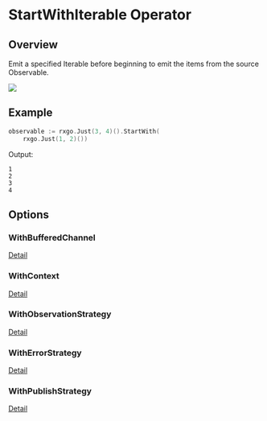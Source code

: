 # StartWithIterable Operator

## Overview

Emit a specified Iterable before beginning to emit the items from the source Observable.

![](http://reactivex.io/documentation/operators/images/startWith.png)

## Example

```go
observable := rxgo.Just(3, 4)().StartWith(
	rxgo.Just(1, 2)())
```

Output:

```
1
2
3
4
```

## Options

### WithBufferedChannel

[Detail](options.md#withbufferedchannel)

### WithContext

[Detail](options.md#withcontext)

### WithObservationStrategy

[Detail](options.md#withobservationstrategy)

### WithErrorStrategy

[Detail](options.md#witherrorstrategy)

### WithPublishStrategy

[Detail](options.md#withpublishstrategy)